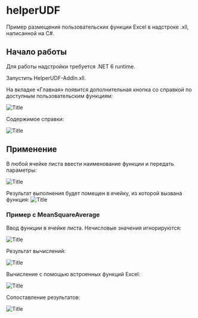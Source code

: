 # helperUDF 
Пример размещения пользовательских функции Excel в надстроке .xll, написанной на C#.

## Начало работы
Для работы надстройки требуется .NET 6 runtime.

Запустить HelperUDF-AddIn.xll.

На вкладке «Главная» появится дополнительная кнопка со справкой по доступным пользовательским функциям:

![Title](https://github.com/akolodka/helperUDF/blob/master/resources/helperUDF_ribbonButton.png)

Содержимое справки:

![Title](https://github.com/akolodka/helperUDF/blob/master/resources/helperUDF%20--%20message.png)

## Применение

В любой ячейке листа ввести наименование функции и передать параметры:

![Title](https://github.com/akolodka/helperUDF/blob/master/resources/helperUDF%20--%20cell_function.png)

Результат выполнения будет помещен в ячейку, из которой вызвана функция:
![Title](https://github.com/akolodka/helperUDF/blob/master/resources/heplerUDF%20--%20result.png)

### Пример с MeanSquareAverage

Ввод функции в ячейке листа. Нечисловые значения игнорируются:

![Title](https://github.com/akolodka/helperUDF/blob/master/resources/helperUDF%20--%20MeanSquareAverage.png)

Результат вычислений:

![Title](https://github.com/akolodka/helperUDF/blob/master/resources/helperUDF%20--%20MeanSquareAverage_result.png)

Вычисление с помощью встроенных функций Excel:

![Title](https://github.com/akolodka/helperUDF/blob/master/resources/helperUDF%20--%20MeanSquareAverage_checking.png)

Сопоставление результатов:

![Title](https://github.com/akolodka/helperUDF/blob/master/resources/helperUDF%20--%20MeanSquareAverage_check%20result.png)

